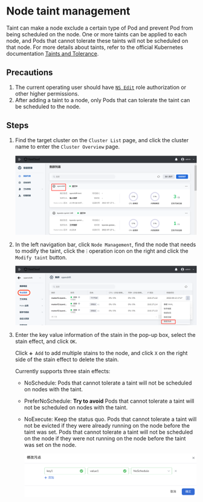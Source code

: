 # Node taint management

Taint can make a node exclude a certain type of Pod and prevent Pod from being scheduled on the node. One or more taints can be applied to each node, and Pods that cannot tolerate these taints will not be scheduled on that node. For more details about taints, refer to the official Kubernetes documentation [Taints and Tolerance](https://kubernetes.io/zh-cn/docs/concepts/scheduling-eviction/taint-and-toleration/).

## Precautions

1. The current operating user should have [`NS Edit`](../Permissions/PermissionBrief.md) role authorization or other higher permissions.
2. After adding a taint to a node, only Pods that can tolerate the taint can be scheduled to the node. <!--For how to set tolerance for Pod, please refer to -->

## Steps

1. Find the target cluster on the `Cluster List` page, and click the cluster name to enter the `Cluster Overview` page.

    ![click cluster name](../../images/taint-click--cluster-name.png)

2. In the left navigation bar, click `Node Management`, find the node that needs to modify the taint, click the `ⵗ` operation icon on the right and click the `Modify taint` button.

    ![Taint Change](../../images/taint-change.png)

3. Enter the key value information of the stain in the pop-up box, select the stain effect, and click `OK`.

    Click `➕ Add` to add multiple stains to the node, and click `X` on the right side of the stain effect to delete the stain.

    Currently supports three stain effects:

    - NoSchedule: Pods that cannot tolerate a taint will not be scheduled on nodes with the taint.
    - PreferNoSchedule: **Try to avoid** Pods that cannot tolerate a taint will not be scheduled on nodes with the taint.
    - NoExecute: Keep the status quo. Pods that cannot tolerate a taint will not be evicted if they were already running on the node before the taint was set. Pods that cannot tolerate a taint will not be scheduled on the node if they were not running on the node before the taint was set on the node.

        ![Modify taint](../../images/taint-add-remove.png)